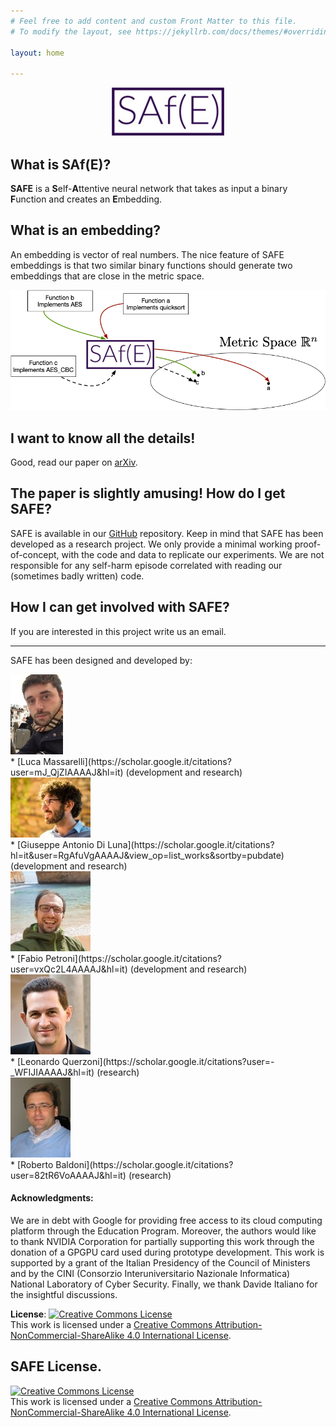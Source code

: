 ```yaml
---
# Feel free to add content and custom Front Matter to this file.
# To modify the layout, see https://jekyllrb.com/docs/themes/#overriding-theme-defaults

layout: home

---
```


<div style="text-align:center"><img src ="img\safe2.jpg" /></div>

What is SAf(E)?
-------------

**SAFE** is a **S**elf-**A**ttentive neural network that takes as input a binary **F**unction and creates an **E**mbedding.

What is an embedding?
-------------
 An embedding is vector of real numbers. The nice feature of SAFE embeddings is that two similar binary functions should generate two embeddings
 that are close in the metric space. 
  
<div style="text-align:center"><img src ="img\metric.png" /></div>
 
 I want to know all the details!
-------------
Good, read our paper on [arXiv](https://arxiv.org/abs/1811.05296).
 
The paper is slightly amusing! How do I get SAFE?
------------- 
SAFE is available in our [GitHub](https://github.com/gadiluna/SAFE) repository. Keep in mind that SAFE has been developed as a research project. We only provide a minimal working proof-of-concept,
with the code and data to replicate our experiments. We are not responsible for any self-harm episode correlated with reading our (sometimes badly written) code.

How I can get involved with SAFE?
------------- 
If you are interested in this project write us an email. 


------------- 
SAFE has been designed and developed by:
<div style="text-align:left"><img src ="\img\2.jpeg" /></div>
* [Luca Massarelli](https://scholar.google.it/citations?user=mJ_QjZIAAAAJ&hl=it) (development and research)
<div style="text-align:left"><img src ="\img\1.jpeg" /></div>
* [Giuseppe Antonio Di Luna](https://scholar.google.it/citations?hl=it&user=RgAfuVgAAAAJ&view_op=list_works&sortby=pubdate) (development and research)
<div style="text-align:left"><img src ="\img\3.jpeg" /></div>
* [Fabio Petroni](https://scholar.google.it/citations?user=vxQc2L4AAAAJ&hl=it) (development and research)
<div style="text-align:left"><img src ="\img\4.jpeg" /></div>
* [Leonardo Querzoni](https://scholar.google.it/citations?user=-_WFIJIAAAAJ&hl=it) (research)
<div style="text-align:left"><img src ="\img\5.jpeg" /></div>
* [Roberto Baldoni](https://scholar.google.it/citations?user=82tR6VoAAAAJ&hl=it) (research)




#### **Acknowledgments**:
 We are in debt with  Google for providing free access to its cloud computing platform through the Education Program. Moreover, the authors would like to thank NVIDIA Corporation for partially supporting this work through the donation of a GPGPU card used during prototype development.
 This work is supported by a grant of the Italian Presidency of the Council of Ministers and by the CINI (Consorzio Interuniversitario Nazionale Informatica) National Laboratory of Cyber Security.
 Finally, we thank Davide Italiano for the insightful discussions. 
 
 **License**:
 <a rel="license" href="http://creativecommons.org/licenses/by-nc-sa/4.0/"><img alt="Creative Commons License" style="border-width:0" src="https://i.creativecommons.org/l/by-nc-sa/4.0/88x31.png" /></a><br />This work is licensed under a <a rel="license" href="http://creativecommons.org/licenses/by-nc-sa/4.0/">Creative Commons Attribution-NonCommercial-ShareAlike 4.0 International License</a>.


SAFE License.
-------
<a rel="license" href="http://creativecommons.org/licenses/by-nc-sa/4.0/"><img alt="Creative Commons License" style="border-width:0" src="https://i.creativecommons.org/l/by-nc-sa/4.0/88x31.png" /></a><br />This work is licensed under a <a rel="license" href="http://creativecommons.org/licenses/by-nc-sa/4.0/">Creative Commons Attribution-NonCommercial-ShareAlike 4.0 International License</a>.
